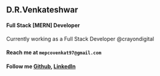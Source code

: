 ## D.R.Venkateshwar
#### Full Stack [MERN] Developer

Currently working as a Full Stack Developer @crayondigital
#### Reach me at ```mepcovenkat97@gmail.com```
#### Follow me [Github](https://github.com/mepcovenkat97), [LinkedIn](linkedin.com/in/venkateshwar-d-r-500b98114/)
<!--Trying to solve the complex problem with the More -->

<!--
**mepcovenkat97/mepcovenkat97** is a ✨ _special_ ✨ repository because its `README.md` (this file) appears on your GitHub profile.

Here are some ideas to get you started:

- 🔭 I’m currently working on ...
- 🌱 I’m currently learning ...
- 👯 I’m looking to collaborate on ...
- 🤔 I’m looking for help with ...
- 💬 Ask me about ...
- 📫 How to reach me: ...
- 😄 Pronouns: ...
- ⚡ Fun fact: ...
-->



